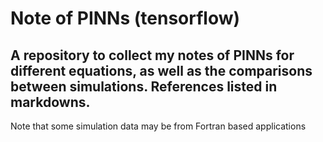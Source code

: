 
  <h1> Note of PINNs (tensorflow) </h1>

<h2> A repository to collect my notes of PINNs for different equations, 
  as well as the comparisons between simulations. References listed in markdowns.</h2>

Note that some simulation data may be from Fortran based applications
